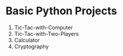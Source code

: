 # Basic Python Projects

1. Tic-Tac-with-Computer
2. Tic-Tac-with-Two-Players
3. Calculator
4. Cryptography
